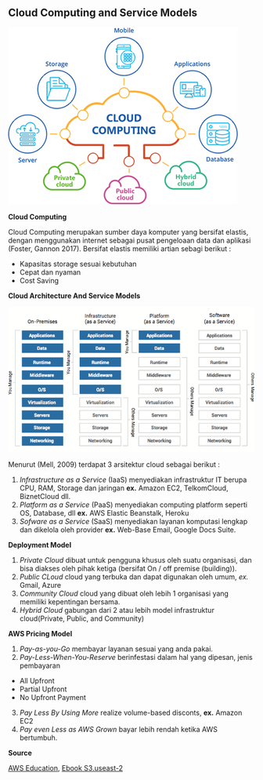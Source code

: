 <h2> Cloud Computing and Service Models</h2>

![cloud computing](https://github.com/azispc/AWS/blob/master/result/cloudcomputing.png)

**Cloud Computing**

Cloud Computing merupakan sumber daya komputer yang bersifat elastis, dengan menggunakan internet sebagai pusat pengeloaan data dan aplikasi (Foster, Gannon 2017). Bersifat elastis memiliki artian sebagi berikut :

* Kapasitas storage sesuai kebutuhan
* Cepat dan nyaman
* Cost Saving

**Cloud Architecture And Service Models**

![Arsitektur Service Model Cloud](https://github.com/azispc/AWS/blob/master/result/arsitekturcloud.png)

Menurut (Mell, 2009) terdapat 3 arsitektur cloud sebagai berikut :

1. *Infrastructure as a Service* (IaaS) menyediakan infrastruktur IT berupa CPU, RAM, Storage dan jaringan **ex.** Amazon EC2, TelkomCloud, BiznetCloud dll.
2. *Platform as a Service* (PaaS) menyediakan computing platform seperti OS, Database, dll **ex.** AWS Elastic Beanstalk, Heroku
3. *Sofware as a Service* (SaaS) menyediakan layanan komputasi lengkap dan dikelola oleh provider **ex.** Web-Base Email, Google Docs Suite.


**Deployment Model**
1. *Private Cloud* dibuat untuk pengguna khusus oleh suatu organisasi, dan bisa diakses oleh pihak ketiga (bersifat On / off premise (building)).
2. *Public CLoud* cloud yang terbuka dan dapat digunakan oleh umum, *ex.* Gmail, Azure
3. *Community Cloud* cloud yang dibuat oleh lebih 1 organisasi yang memiliki kepentingan bersama.
4. *Hybrid Cloud* gabungan dari 2 atau lebih model infrastruktur cloud(Private, Public, and Community)

**AWS Pricing Model**
1. *Pay-as-you-Go* membayar layanan sesuai yang anda pakai.
2. *Pay-Less-When-You-Reserve* berinfestasi dalam hal yang dipesan, jenis pembayaran
 * All Upfront
 * Partial Upfront
 * No Upfront Payment
3. *Pay Less By Using More* realize volume-based disconts, **ex.** Amazon EC2
4. *Pay even Less as AWS Grown* bayar lebih rendah ketika AWS bertumbuh.

**Source**

[AWS Education](https://aws.amazon.com/education/awseducate/),
[Ebook S3.useast-2](https://s3.us-east-2.amazonaws.com/a-book/Orienting.html)
